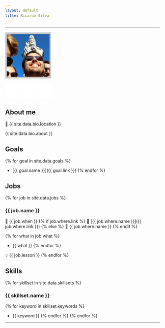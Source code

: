 ```yaml
---
layout: default
title: Ricardo Silva
---
```


---

![profile picture](assets/images/profile_picture_border.jpeg)

[![profile picture](assets/images/logo_github_mark.png)](https://github.com/ohCancio)
[![profile picture](assets/images/logo_linkedin_ln.png)](https://www.linkedin.com/in/ohcancio)
[![profile picture](assets/images/logo_twitter_social.png)](https://twitter.com/ohCancio)

## About me
📍 {{ site.data.bio.location }}

{{ site.data.bio.about }}

## Goals

{% for goal in site.data.goals %}
- [{{ goal.name }}]({{ goal.link }})
{% endfor %}

## Jobs

{% for job in site.data.jobs %}
### {{ job.name }}
📅 {{ job.when }} {% if job.where.link %}
🏢 [{{ job.where.name }}]({{ job.where.link }})
{% else %}
🏢 {{ job.where.name }}
{% endif %}

{% for what in job.what %}
- {{ what }}
{% endfor %}

💡 {{ job.lesson }}
{% endfor %}

## Skills

{% for skillset in site.data.skillsets %}
### {{ skillset.name }}
{% for keyword in skillset.keywords %}
- {{ keyword }}
{% endfor %}
{% endfor %}

---
